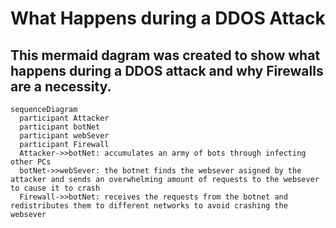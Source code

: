 # What Happens during a DDOS Attack
## This mermaid dagram was created to show what happens during a **DDOS** attack and why **Firewalls** are a necessity.
```mermaid
sequenceDiagram
  participant Attacker
  participant botNet
  participant webSever
  participant Firewall
  Attacker->>botNet: accumulates an army of bots through infecting other PCs
  botNet->>webSever: the botnet finds the websever asigned by the attacker and sends an overwhelming amount of requests to the websever to cause it to crash
  Firewall->>botNet: receives the requests from the botnet and redistributes them to different networks to avoid crashing the websever
